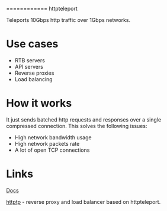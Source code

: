 ============
httpteleport

Teleports 10Gbps http traffic over 1Gbps networks.

# Use cases

- RTB servers
- API servers
- Reverse proxies
- Load balancing


# How it works

It just sends batched http requests and responses over a single compressed
connection. This solves the following issues:

- High network bandwidth usage
- High network packets rate
- A lot of open TCP connections


# Links

[Docs](https://godoc.org/github.com/valyala/httpteleport)

[httptp](https://github.com/valyala/httpteleport/cmd/httptp) - reverse proxy and
load balancer based on httpteleport.
